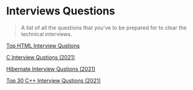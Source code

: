 # Interviews Questions
> A list of all the questions that you've to be prepared for to clear the technical interviews.

[Top HTML Interview Qustions](https://www.interviewbit.com/html-interview-questions/)

[C Interview Qustions (2021)](https://www.interviewbit.com/c-interview-questions/)

[Hibernate Interview Qustions (2021)](https://www.interviewbit.com/hibernate-interview-questions/)

[Top 30 C++ Interview Qustions (2021)](https://www.interviewbit.com/cpp-interview-questions/)
